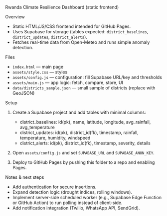 Rwanda Climate Resilience Dashboard (static frontend)

Overview
- Static HTML/JS/CSS frontend intended for GitHub Pages.
- Uses Supabase for storage (tables expected: `district_baselines`, `district_updates`, `district_alerts`).
- Fetches real-time data from Open-Meteo and runs simple anomaly detection.

Files
- `index.html` — main page
- `assets/style.css` — styles
- `assets/config.js` — configuration: fill Supabase URL/key and thresholds
- `assets/main.js` — app logic: fetch, compare, store, UI
- `data/districts_sample.json` — small sample of districts (replace with GeoJSON)

Setup
1. Create a Supabase project and add tables with minimal columns:
   - district_baselines: id(pk), name, latitude, longitude, avg_rainfall, avg_temperature
   - district_updates: id(pk), district_id(fk), timestamp, rainfall, temperature, humidity, windspeed
   - district_alerts: id(pk), district_id(fk), timestamp, severity, details

2. Open `assets/config.js` and set `SUPABASE_URL` and `SUPABASE_ANON_KEY`.

3. Deploy to GitHub Pages by pushing this folder to a repo and enabling Pages.

Notes & next steps
- Add authentication for secure insertions.
- Expand detection logic (drought indices, rolling windows).
- Implement server-side scheduled worker (e.g., Supabase Edge Function or GitHub Action) to run polling instead of client-side.
- Add notification integration (Twilio, WhatsApp API, SendGrid).

